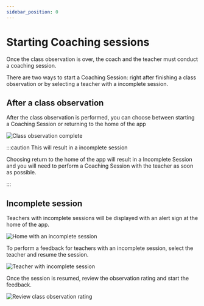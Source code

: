 ```yaml
---
sidebar_position: 0
---
```


# Starting Coaching sessions

Once the class observation is over, the coach and the teacher must conduct a coaching session.

There are two ways to start a Coaching Session: right after finishing a class observation or by selecting a teacher with a incomplete session.

## After a class observation

After the class observation is performed, you can choose between starting a Coaching Session or returning to the home of the app

![Class observation complete](/img/class_observation/class_observation_complete.png)

:::caution This will result in a incomplete session

Choosing return to the home of the app will result in a Incomplete Session and you will need to perform a Coaching Session with the teacher as soon as possible.

:::

## Incomplete session

Teachers with incomplete sessions will be displayed with an alert sign at the home of the app. 

![Home with an incomplete session](/img/incomplete_session/home_incomplete_session.png)

To perform a feedback for teachers with an incomplete session, select the teacher and resume the session.

![Teacher with incomplete session](/img/incomplete_session/teacher_profile_incomplete_session.png)

Once the session is resumed, review the observation rating and start the feedback.

![Review class observation rating](/img/incomplete_session/review_class_observation_summary.png)